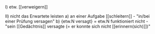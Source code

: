 I) etw. [[verweigern]]

II) nicht das Erwartete leisten
	a)  an einer Aufgabe [[schleitern]]
	-   "in/bei einer Prüfung versagen"
	b)  {etw.N versagt} = etw.N funktioniert nicht
	-   "sein [[Gedächtnis]] versagte (= er konnte sich nicht [[erinnern(sich)]])"